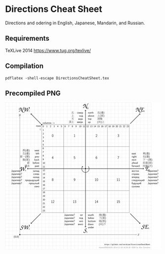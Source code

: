 # Directions Cheat Sheet

Directions and odering in English, Japanese, Mandarin, and Russian.

## Requirements

TeXLive 2014 https://www.tug.org/texlive/

## Compilation

```
pdflatex -shell-escape DirectionsCheatSheet.tex
```

## Precompiled PNG

![](https://github.com/sorokine/DirectionsCheatSheet/blob/master/DirectionsCheatSheet.png)
